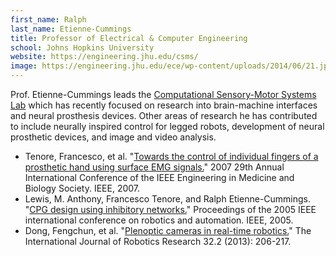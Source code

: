 ```yaml
---
first_name: Ralph
last_name: Etienne-Cummings
title: Professor of Electrical & Computer Engineering
school: Johns Hopkins University
website: https://engineering.jhu.edu/csms/
image: https://engineering.jhu.edu/ece/wp-content/uploads/2014/06/21.jpg
---
```

Prof. Etienne-Cummings leads the [Computational Sensory-Motor Systems Lab](https://engineering.jhu.edu/csms/) which has recently focused on research into brain-machine interfaces and neural prosthesis devices. Other areas of research he has contributed to include neurally inspired control for legged robots, development of neural prosthetic devices, and image and video analysis.
* Tenore, Francesco, et al. "[Towards the control of individual fingers of a prosthetic hand using surface EMG signals.](https://pubmed.ncbi.nlm.nih.gov/18003418/)" 2007 29th Annual International Conference of the IEEE Engineering in Medicine and Biology Society. IEEE, 2007.
* Lewis, M. Anthony, Francesco Tenore, and Ralph Etienne-Cummings. "[CPG design using inhibitory networks.](https://ieeexplore.ieee.org/document/1570681)" Proceedings of the 2005 IEEE international conference on robotics and automation. IEEE, 2005.
* Dong, Fengchun, et al. "[Plenoptic cameras in real-time robotics.](https://journals.sagepub.com/doi/abs/10.1177/0278364912469420)" The International Journal of Robotics Research 32.2 (2013): 206-217.
